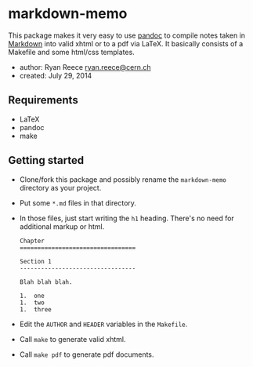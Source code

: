 markdown-memo
=============

This package makes it very easy to use [pandoc](http://johnmacfarlane.net/pandoc/)
to compile notes taken in
[Markdown](http://daringfireball.net/projects/markdown/)
into valid xhtml or to a pdf via LaTeX.
It basically consists of a Makefile and some html/css templates.

-   author:  Ryan Reece <ryan.reece@cern.ch>
-   created: July 29, 2014

Requirements
----------------------------------

-   LaTeX
-   pandoc
-   make


Getting started
----------------------------------

-   Clone/fork this package and possibly rename the `markdown-memo`
    directory as your project.
-   Put some `*.md` files in that directory.
-   In those files, just start writing the `h1` heading.
    There's no need for additional markup or html.


        Chapter
        =================================

        Section 1
        ---------------------------------

        Blah blah blah.

        1.  one
        1.  two
        1.  three


-   Edit the `AUTHOR` and `HEADER` variables in the `Makefile`.
-   Call `make` to generate valid xhtml.
-   Call `make pdf` to generate pdf documents.


